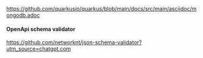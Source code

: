 


https://github.com/quarkusio/quarkus/blob/main/docs/src/main/asciidoc/mongodb.adoc




#### OpenApi schema validator

https://github.com/networknt/json-schema-validator?utm_source=chatgpt.com

